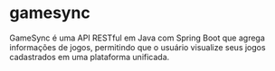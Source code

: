 # gamesync
GameSync é uma API RESTful em Java com Spring Boot que agrega informações de jogos, permitindo que o usuário visualize seus jogos cadastrados em uma plataforma unificada.
